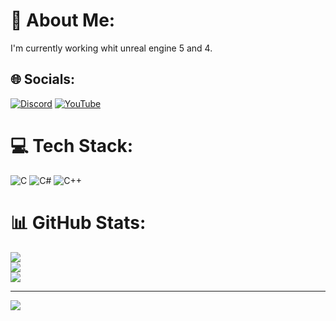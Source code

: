 # 💫 About Me:
I'm currently working whit unreal engine 5 and 4.<br>


## 🌐 Socials:
[![Discord](https://img.shields.io/badge/Discord-%237289DA.svg?logo=discord&logoColor=white)](htttps://discord.gg/NootRellik) [![YouTube](https://img.shields.io/badge/YouTube-%23FF0000.svg?logo=YouTube&logoColor=white)](https://youtube.com/c/nootRellik) 

# 💻 Tech Stack:
![C](https://img.shields.io/badge/c-%2300599C.svg?style=for-the-badge&logo=c&logoColor=white) ![C#](https://img.shields.io/badge/c%23-%23239120.svg?style=for-the-badge&logo=c-sharp&logoColor=white) ![C++](https://img.shields.io/badge/c++-%2300599C.svg?style=for-the-badge&logo=c%2B%2B&logoColor=white)
# 📊 GitHub Stats:
![](https://github-readme-stats.vercel.app/api?username=NootRellik&theme=vue-dark&hide_border=false&include_all_commits=true&count_private=true)<br/>
![](https://github-readme-streak-stats.herokuapp.com/?user=NootRellik&theme=vue-dark&hide_border=false)<br/>
![](https://github-readme-stats.vercel.app/api/top-langs/?username=NootRellik&theme=vue-dark&hide_border=false&include_all_commits=true&count_private=true&layout=compact)

---
[![](https://visitcount.itsvg.in/api?id=NootRellik&icon=0&color=0)](https://visitcount.itsvg.in)

